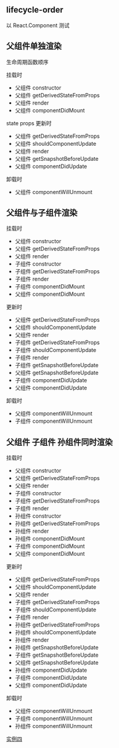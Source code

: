 
## lifecycle-order

以 React.Component 测试

## 父组件单独渲染

生命周期函数顺序

挂载时

- 父组件 constructor
- 父组件 getDerivedStateFromProps
- 父组件 render
- 父组件 componentDidMount

state props 更新时

- 父组件 getDerivedStateFromProps
- 父组件 shouldComponentUpdate
- 父组件 render
- 父组件 getSnapshotBeforeUpdate
- 父组件 componentDidUpdate

卸载时

- 父组件 componentWillUnmount

## 父组件与子组件渲染

挂载时

- 父组件 constructor
- 父组件 getDerivedStateFromProps
- 父组件 render
- 子组件 constructor
- 子组件 getDerivedStateFromProps
- 子组件 render
- 子组件 componentDidMount
- 父组件 componentDidMount

更新时

- 父组件 getDerivedStateFromProps
- 父组件 shouldComponentUpdate
- 父组件 render
- 子组件 getDerivedStateFromProps
- 子组件 shouldComponentUpdate
- 子组件 render
- 子组件 getSnapshotBeforeUpdate
- 父组件 getSnapshotBeforeUpdate
- 子组件 componentDidUpdate
- 父组件 componentDidUpdate

卸载时

- 父组件 componentWillUnmount
- 子组件 componentWillUnmount


## 父组件 子组件 孙组件同时渲染

挂载时

- 父组件 constructor
- 父组件 getDerivedStateFromProps
- 父组件 render
- 子组件 constructor
- 子组件 getDerivedStateFromProps
- 子组件 render
- 孙组件 constructor
- 孙组件 getDerivedStateFromProps
- 孙组件 render
- 孙组件 componentDidMount
- 子组件 componentDidMount
- 父组件 componentDidMount

更新时

- 父组件 getDerivedStateFromProps
- 父组件 shouldComponentUpdate
- 父组件 render
- 子组件 getDerivedStateFromProps
- 子组件 shouldComponentUpdate
- 子组件 render
- 孙组件 getDerivedStateFromProps
- 孙组件 shouldComponentUpdate
- 孙组件 render
- 孙组件 getSnapshotBeforeUpdate
- 子组件 getSnapshotBeforeUpdate
- 父组件 getSnapshotBeforeUpdate
- 孙组件 componentDidUpdate
- 子组件 componentDidUpdate
- 父组件 componentDidUpdate

卸载时

- 父组件 componentWillUnmount
- 子组件 componentWillUnmount
- 孙组件 componentWillUnmount


[实例四](../src/pages/test/TestFour.js)
